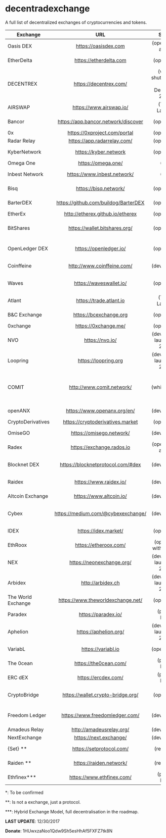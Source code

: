 # decentradexchange
A full list of decentralized exchanges of cryptocurrencies and tokens.

| Exchange | URL | Status | Protocol |
| ------------- |:-------------:|:-------------:|:-------------:|
|	Oasis DEX	|	https://oasisdex.com | (operating - alpha) | on-chain protocol |
|	EtherDelta	|	https://etherdelta.com | (operating) | on-chain protocol |
|	DECENTREX	|	https://decentrex.com/ | (will be shutdown on 30 December 2017) | on-chain protocol |
|	AIRSWAP	|	https://www.airswap.io/ | (Token Launch) | swap peer protocol |
|	Bancor	|	https://app.bancor.network/discover | (operating) | bancor protocol |
|	0x	|	https://0xproject.com/portal | (operating) | 0x protocol |
|	Radar Relay	|	https://app.radarrelay.com/ | (operating) | 0x protocol |
|	KyberNetwork	|	https://kyber.network | (operating) | on-chain protocol |
|	Omega One	|	https://omega.one/ | (ICO) | TBC * |
|	Inbest Network	|	https://www.inbest.network/ | (ICO) | inbest protocol |
|	Bisq	|	https://bisq.network/ | (operating) | bisq protocol |
|	BarterDEX	|	https://github.com/buildog/BarterDEX | (operating) | barterdex protocol |
|	EtherEx	|	http://etherex.github.io/etherex | (operating) | TBC * |
|	BitShares	|	https://wallet.bitshares.org/ | (operating) | bitshares protocol (DPOS) |
|	OpenLedger DEX	|	https://openledger.io/ | (operating) | bitshares protocol (DPOS) |
|	Coinffeine	|	http://www.coinffeine.com/ | (developing) | coinffeine protocol |
|	Waves	|	https://waveswallet.io/ | (operating) | waves protocol (Matcher) |
|	Atlant	|	https://trade.atlant.io | (Token Launch) | atlant protocol |
|	B&C Exchange	|	https://bcexchange.org | (operating) | bcexchange protocol |
|	0xchange	|	https://0xchange.me/ | (operating) | 0x protocol |
|	NVO	|	https://nvo.io/ | (developing, launch Q1 2018) | nvo protocol |
|	Loopring	|	https://loopring.org | (developing, launch Q2 2018) | loopring protocol |
|	COMIT	|	http://www.comit.network/ | (whitepaper) | cross-chain routing protocol (CRP) |
|	openANX	|	https://www.openanx.org/en/ | (developing) | openanx protocol |
|	CryptoDerivatives	|	https://cryptoderivatives.market | (operating) | TBC * |
|	OmiseGO	|	https://omisego.network/ | (developing) | omisego protocol |
|	Radex	|	https://exchange.rados.io | (operating - alpha) | saturn * |
|	Blocknet DEX	|	https://blocknetprotocol.com/#dex | (developing) | blocknet protocol + 0x protocol |
|	Raidex	|	https://www.raidex.io/ | (developing) | raiden protocol |
|	Altcoin Exchange	|	https://www.altcoin.io/ | (developing) | raiden protocol |
|	Cybex	|	https://medium.com/@cybexexchange/ | (developing) | cross-chain protocol |
|	IDEX	|	https://idex.market/ | (operating) | snowglobe protocol |
|	EthRoox	|	https://etheroox.com/ | (operating with issues) | TBC * |
|	NEX	|	https://neonexchange.org/ | (developing, launch Q3 2018) | off-chain protocol |
|	Arbidex	|	http://arbidex.ch | (developing, launch Q4 2018) | TBC * |
|	The World Exchange	|	https://www.theworldexchange.net/ | (operating) | ripple protocol |
|	Paradex	|	https://paradex.io/ | (private beta) | 0x protocol |
|	Aphelion	|	https://aphelion.org/ | (developing, launch Q1 2018) | deal protocol |
|	VariabL	|	https://variabl.io | (open alpha) | VariabL protocol  |
|	The 0cean	|	https://the0cean.com/ | (private beta) | 0x protocol |
|	ERC dEX	|	https://ercdex.com/ | (private beta) | 0x protocol |
|	CryptoBridge	|	https://wallet.crypto-bridge.org/ | (operating) | bitshares protocol (DPOS) |
|	Freedom Ledger	|	https://www.freedomledger.com/ | (developing) | bitshares protocol (DPOS) |
|	Amadeus Relay	|	http://amadeusrelay.org/ | (developing) | 0x protocol |
|	NextExchange	|	https://next.exchange/ | (developing) | TBC * |
|	{Set} **	|	https://setprotocol.com/ | (released) | {Set} protocol |
|	Raiden **	|	https://raiden.network/ | (released) | raiden protocol |
|	Ethfinex***	|	https://www.ethfinex.com/ | (private beta) | multi protocol |

*: To be confirmed

**: Is not a exchange, just a protocol.

***: Hybrid Exchange Model, full decentralisation in the roadmap.

**LAST UPDATE**: 12/30/2017

**Donate**: 1HUwxzaNoo1Qdw9Sh5esHhAf5FXFZ7tk8N
